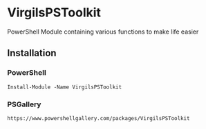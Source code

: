 # VirgilsPSToolkit
PowerShell Module containing various functions to make life easier

## Installation
### PowerShell

```
Install-Module -Name VirgilsPSToolkit
```

### PSGallery

```
https://www.powershellgallery.com/packages/VirgilsPSToolkit
```
